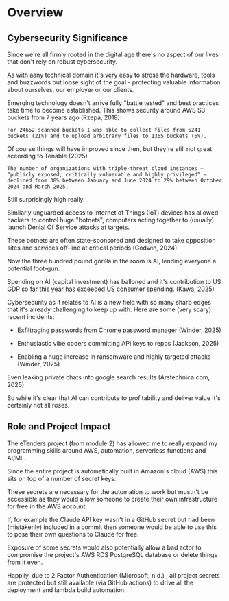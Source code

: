 # Overview <!-- 500 words -->

## Cybersecurity Significance

Since we're all firmly rooted in the digital age there's no aspect of our lives that don't rely on robust cybersecurity. 

As with aany technical domain it's very easy to stress the hardware, tools and buzzwords but loose sight of the goal - protecting valuable information about ourselves, our employer or our clients. 

Emerging technology doesn't arrive fully "battle tested" and best practices take time to become established. This shows security around AWS S3 buckets from 7 years ago (Rzepa, 2018): 

```text
For 24652 scanned buckets I was able to collect files from 5241 buckets (21%) and to upload arbitrary files to 1365 buckets (6%). 
```

Of course things will have improved since then, but they're still not great according to Tenable (2025)

```text
The number of organizations with triple-threat cloud instances — “publicly exposed, critically vulnerable and highly privileged” — declined from 38% between January and June 2024 to 29% between October 2024 and March 2025.
```

Still surprisingly high really.

Similarly unguarded access to Internet of Things (IoT) devices has allowed hackers to control huge "botnets", computers acting together to (usually) launch Denial Of Service attacks at targets. 

These botnets are often state-sponsored and designed to take opposition sites and services off-line at critical periods (Godwin, 2024).

Now the three hundred pound gorilla in the room is AI, lending everyone a potential foot-gun. 

Spending on AI (capital investment) has balloned and it's contribution to US GDP so far this year has exceeded US consumer spending. (Kawa, 2025)

Cybersecurity as it relates to AI is a new field with so many sharp edges that it's already challenging to keep up with. Here are some (very scary) recent incidents: 

* Exfiltraging passwords from Chrome password manager (Winder, 2025)

* Enthusiastic vibe coders committing API keys to repos (Jackson, 2025)

* Enabling a huge increase in ransomware and highly targeted attacks (Winder, 2025)

Even leaking private chats into google search results (Arstechnica.com, 2025)

So while it's clear that AI can contribute to profitability and deliver value it's certainly not all roses.
<!--
Emphasize the strategic importance of cybersecurity in addressing the business implications of emerging technologies like cloud computing, IoT and AI. 

Highlight how these technologies, while enhancing capabilities, also introduce new vulnerabilities
-->

## Role and Project Impact

The eTenders project (from module 2) has allowed me to really expand my programming skills around AWS, automation, serverless functions and AI/ML.

Since the entire project is automatically built in Amazon's cloud (AWS) this sits on top of a number of secret keys.

These secrets are necessary for the automation to work but mustn't be accessible as they would allow someone to create their own infrastructure for free in the AWS account. 

If, for example the Claude API key wasn't in a GitHub secret but had been (mistakenly) included in a commit then someone would be able to use this to pose their own questions to Claude for free.

Exposure of some secrets would also potentially allow a bad actor to compromise the project's AWS RDS PostgreSQL database or delete things from it even.

Happily, due to 2 Factor Authentication (Microsoft, n.d.) , all project secrets are protected but still available (via GitHub actions) to drive all the deployment and lambda build automation.

<!--
Outline your responsibilities in managing network security and describe this project's alignment with your professional growth. 

Stress the importance of enhancing security to prevent cyber threats and maintain organizational integrity.
-->
